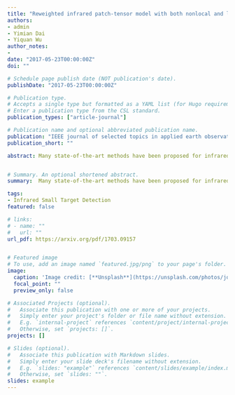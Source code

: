 ```yaml
---
title: "Reweighted infrared patch-tensor model with both nonlocal and local priors for single-frame small target detection"
authors:
- admin
- Yimian Dai
- Yiquan Wu
author_notes:
- 
date: "2017-05-23T00:00:00Z"
doi: ""

# Schedule page publish date (NOT publication's date).
publishDate: "2017-05-23T00:00:00Z"

# Publication type.
# Accepts a single type but formatted as a YAML list (for Hugo requirements).
# Enter a publication type from the CSL standard.
publication_types: ["article-journal"]

# Publication name and optional abbreviated publication name.
publication: "IEEE journal of selected topics in applied earth observations and remote sensing"
publication_short: ""

abstract: Many state-of-the-art methods have been proposed for infrared small target detection. They work well on the images with homogeneous backgrounds and high-contrast targets. However, when facing highly heterogeneous backgrounds, they would not perform very well, mainly due to: 1) the existence of strong edges and other interfering components, 2) not utilizing the priors fully. Inspired by this, we propose a novel method to exploit both local and nonlocal priors simultaneously. First, we employ a new infrared patch-tensor (IPT) model to represent the image and preserve its spatial correlations. Exploiting the target sparse prior and background nonlocal self-correlation prior, the target-background separation is modeled as a robust low-rank tensor recovery problem. Moreover, with the help of the structure tensor and reweighted idea, we design an entrywise local-structure-adaptive and sparsity enhancing weight to replace the globally constant weighting parameter. The decomposition could be achieved via the element-wise reweighted higher-order robust principal component analysis with an additional convergence condition according to the practical situation of target detection. Extensive experiments demonstrate that our model outperforms the other state-of-the-arts, in particular for the images with very dim targets and heavy clutters.


# Summary. An optional shortened abstract.
summary:  Many state-of-the-art methods have been proposed for infrared small target detection. Inspired by this, we propose a novel method to exploit both local and non-local priors simultaneously. 

tags:
- Infrared Small Target Detection
featured: false

# links:
# - name: ""
#   url: ""
url_pdf: https://arxiv.org/pdf/1703.09157


# Featured image
# To use, add an image named `featured.jpg/png` to your page's folder. 
image:
  caption: 'Image credit: [**Unsplash**](https://unsplash.com/photos/jdD8gXaTZsc)'
  focal_point: ""
  preview_only: false

# Associated Projects (optional).
#   Associate this publication with one or more of your projects.
#   Simply enter your project's folder or file name without extension.
#   E.g. `internal-project` references `content/project/internal-project/index.md`.
#   Otherwise, set `projects: []`.
projects: []

# Slides (optional).
#   Associate this publication with Markdown slides.
#   Simply enter your slide deck's filename without extension.
#   E.g. `slides: "example"` references `content/slides/example/index.md`.
#   Otherwise, set `slides: ""`.
slides: example
---
```


